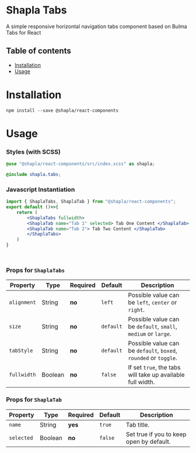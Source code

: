 # Shapla Tabs

A simple responsive horizontal navigation tabs component based on Bulma Tabs for React

## Table of contents

- [Installation](#installation)
- [Usage](#usage)

# Installation

```
npm install --save @shapla/react-components
```

# Usage

### Styles (with SCSS)

```scss
@use "@shapla/react-components/src/index.scss" as shapla;

@include shapla.tabs;
```

### Javascript Instantiation

```jsx
import { ShaplaTabs, ShaplaTab } from "@shapla/react-components";
export default ()=>{
    return (
        <ShaplaTabs fullwidth>
        <ShaplaTab name="Tab 1" selected> Tab One Content </ShaplaTab>
        <ShaplaTab name="Tab 2"> Tab Two Content </ShaplaTab>
        </ShaplaTabs>
    )
}
```
```


```

### Props for `ShaplaTabs`

| Property    | Type    | Required | Default   | Description                                                      |
| ----------- | ------- | -------- | --------- | ---------------------------------------------------------------- |
| `alignment` | String  | **no**   | `left`    | Possible value can be `left`, `center` or `right`.               |
| `size`      | String  | **no**   | `default` | Possible value can be `default`, `small`, `medium` or `large`.   |
| `tabStyle`  | String  | **no**   | `default` | Possible value can be `default`, `boxed`, `rounded` or `toggle`. |
| `fullwidth` | Boolean | **no**   | `false`   | If set `true`, the tabs will take up available full width.       |

### Props for `ShaplaTab`

| Property   | Type    | Required | Default | Description                              |
| ---------- | ------- | -------- | ------- | ---------------------------------------- |
| `name`     | String  | **yes**  | `true`  | Tab title.                               |
| `selected` | Boolean | **no**   | `false` | Set true if you to keep open by default. |
